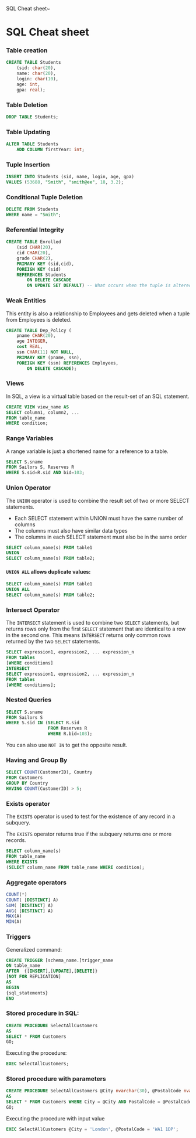 SQL Cheat sheet~

# SQL Cheat sheet

### Table creation

```sql
CREATE TABLE Students
    (sid: char(20),
    name: char(20),
    login: char(10),
    age: int,
    gpa: real);
```

### Table Deletion

```sql
DROP TABLE Students;
```

### Table Updating

```sql
ALTER TABLE Students
    ADD COLUMN firstYear: int;
```

### Tuple Insertion 

```sql
INSERT INTO Students (sid, name, login, age, gpa)
VALUES (53688, "Smith", "smith@ee", 18, 3.2);
```

### Conditional Tuple Deletion


```sql
DELETE FROM Students
WHERE name = "Smith";
```

### Referential Integrity

```sql
CREATE TABLE Enrolled
    (sid CHAR(20),
    cid CHAR(20),
    grade CHAR(2),
    PRIMARY KEY (sid,cid),
    FOREIGN KEY (sid)
    REFERENCES Students
        ON DELETE CASCADE
        ON UPDATE SET DEFAULT) -- What occurs when the tuple is altered or deleted
```

### Weak Entities

This entity is also a relationship to Employees and gets deleted when a tuple from Employees is deleted.

```sql
CREATE TABLE Dep_Policy (
    pname CHAR(20),
    age INTEGER,
    cost REAL,
    ssn CHAR(11) NOT NULL,
    PRIMARY KEY (pname, ssn),
    FOREIGN KEY (ssn) REFERENCES Employees,
        ON DELETE CASCADE);
```

### Views

In SQL, a view is a virtual table based on the result-set of an SQL statement.

```sql
CREATE VIEW view_name AS
SELECT column1, column2, ...
FROM table_name
WHERE condition;
```

### Range Variables

A range variable is just a shortened name for a reference to a table. 

```sql
SELECT S.sname
FROM Sailors S, Reserves R
WHERE S.sid=R.sid AND bid=103;
```

### Union Operator

The `UNION` operator is used to combine the result set of two or more SELECT statements.

- Each SELECT statement within UNION must have the same number of columns
- The columns must also have similar data types
- The columns in each SELECT statement must also be in the same order

```sql
SELECT column_name(s) FROM table1
UNION
SELECT column_name(s) FROM table2;
```

#### `UNION ALL` allows duplicate values: 

```sql
SELECT column_name(s) FROM table1
UNION ALL
SELECT column_name(s) FROM table2;
```

### Intersect Operator

The `INTERSECT` statement is used to combine two `SELECT` statements, but returns rows only from the
first `SELECT` statement that are identical to a row in the second one. This means `INTERSECT` returns
only common rows returned by the two `SELECT` statements.

```sql
SELECT expression1, expression2, ... expression_n
FROM tables
[WHERE conditions]
INTERSECT
SELECT expression1, expression2, ... expression_n
FROM tables
[WHERE conditions];
```

### Nested Queries

```sql
SELECT S.sname
FROM Sailors S
WHERE S.sid IN (SELECT R.sid
                FROM Reserves R
                WHERE R.bid=103);
```
 
You can also use `NOT IN` to get the opposite result. 

### Having and Group By

```sql
SELECT COUNT(CustomerID), Country
FROM Customers
GROUP BY Country
HAVING COUNT(CustomerID) > 5;
```
### Exists operator

The `EXISTS` operator is used to test for the existence of any record in a subquery.

The `EXISTS` operator returns true if the subquery returns one or more records.

```sql
SELECT column_name(s)
FROM table_name
WHERE EXISTS
(SELECT column_name FROM table_name WHERE condition);
```

### Aggregate operators

```sql
COUNT(*)
COUNT( [DISTINCT] A)
SUM( [DISTINCT] A)
AVG( [DISTINCT] A)
MAX(A)
MIN(A)
```


### Triggers

Generalized command: 

```sql
CREATE TRIGGER [schema_name.]trigger_name
ON table_name
AFTER  {[INSERT],[UPDATE],[DELETE]}
[NOT FOR REPLICATION]
AS
BEGIN
{sql_statements}
END
```

### Stored procedure in SQL:

```sql
CREATE PROCEDURE SelectAllCustomers
AS
SELECT * FROM Customers
GO;
```

Executing the procedure: 

```sql
EXEC SelectAllCustomers;
```

### Stored procedure with parameters

```sql
CREATE PROCEDURE SelectAllCustomers @City nvarchar(30), @PostalCode nvarchar(10)
AS
SELECT * FROM Customers WHERE City = @City AND PostalCode = @PostalCode
GO;
```

Executing the procedure with input value

```sql
EXEC SelectAllCustomers @City = 'London', @PostalCode = 'WA1 1DP';
```